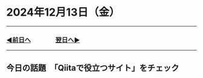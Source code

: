 # 2024年12月13日（金）

---

### [◀️前日へ](https://github.com/yuasys/chatty-journal/blob/main/2024/11/2024-12-11.md)&emsp;&emsp;&emsp;&emsp;[翌日へ▶️](https://github.com/yuasys/chatty-journal/blob/main/2024/12/2024-12-14.md)

---

## 今日の話題　「Qiitaで役立つサイト」をチェック


